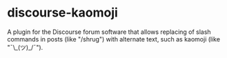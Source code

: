 # discourse-kaomoji
A plugin for the Discourse forum software that allows replacing of slash commands in posts (like "/shrug") with alternate text, such as kaomoji (like "¯\\\_(ツ)_/¯").

